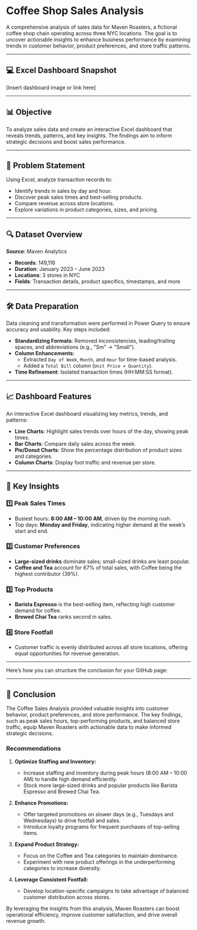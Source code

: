 # Coffee Shop Sales Analysis

A comprehensive analysis of sales data for Maven Roasters, a fictional coffee shop chain operating across three NYC locations. The goal is to uncover actionable insights to enhance business performance by examining trends in customer behavior, product preferences, and store traffic patterns.

---

## 💻 **Excel Dashboard Snapshot**
[Insert dashboard image or link here]

---

## 📊 **Objective**
To analyze sales data and create an interactive Excel dashboard that reveals trends, patterns, and key insights. The findings aim to inform strategic decisions and boost sales performance. 

---

## 🧩 **Problem Statement**
Using Excel, analyze transaction records to:
- Identify trends in sales by day and hour.
- Discover peak sales times and best-selling products.
- Compare revenue across store locations.
- Explore variations in product categories, sizes, and pricing.

---

## 🔍 **Dataset Overview**
**Source**: Maven Analytics  
- **Records**: 149,116  
- **Duration**: January 2023 – June 2023  
- **Locations**: 3 stores in NYC  
- **Fields**: Transaction details, product specifics, timestamps, and more  

---

## 🛠 **Data Preparation**
Data cleaning and transformation were performed in Power Query to ensure accuracy and usability. Key steps included:  
- **Standardizing Formats**: Removed inconsistencies, leading/trailing spaces, and abbreviations (e.g., "Sm" → "Small").  
- **Column Enhancements**:  
  - Extracted `Day of Week`, `Month`, and `Hour` for time-based analysis.  
  - Added a `Total Bill` column (`Unit Price × Quantity`).  
- **Time Refinement**: Isolated transaction times (HH:MM:SS format).  

---

## 📈 **Dashboard Features**
An interactive Excel dashboard visualizing key metrics, trends, and patterns:  
- **Line Charts**: Highlight sales trends over hours of the day, showing peak times.  
- **Bar Charts**: Compare daily sales across the week.  
- **Pie/Donut Charts**: Show the percentage distribution of product sizes and categories.  
- **Column Charts**: Display foot traffic and revenue per store.  

---

## 🔑 **Key Insights**
### 1️⃣ **Peak Sales Times**  
- Busiest hours: **8:00 AM – 10:00 AM**, driven by the morning rush.  
- Top days: **Monday and Friday**, indicating higher demand at the week’s start and end.  

### 2️⃣ **Customer Preferences**  
- **Large-sized drinks** dominate sales; small-sized drinks are least popular.  
- **Coffee and Tea** account for 67% of total sales, with Coffee being the highest contributor (39%).  

### 3️⃣ **Top Products**  
- **Barista Espresso** is the best-selling item, reflecting high customer demand for coffee.  
- **Brewed Chai Tea** ranks second in sales.  

### 4️⃣ **Store Footfall**  
- Customer traffic is evenly distributed across all store locations, offering equal opportunities for revenue generation.  

---

Here’s how you can structure the conclusion for your GitHub page:

---

## 🏁 **Conclusion**  
The Coffee Sales Analysis provided valuable insights into customer behavior, product preferences, and store performance. The key findings, such as peak sales hours, top-performing products, and balanced store traffic, equip Maven Roasters with actionable data to make informed strategic decisions.  

### **Recommendations**  
1. **Optimize Staffing and Inventory:**  
   - Increase staffing and inventory during peak hours (8:00 AM – 10:00 AM) to handle high demand efficiently.  
   - Stock more large-sized drinks and popular products like Barista Espresso and Brewed Chai Tea.  

2. **Enhance Promotions:**  
   - Offer targeted promotions on slower days (e.g., Tuesdays and Wednesdays) to drive footfall and sales.  
   - Introduce loyalty programs for frequent purchases of top-selling items.  

3. **Expand Product Strategy:**  
   - Focus on the Coffee and Tea categories to maintain dominance.  
   - Experiment with new product offerings in the underperforming categories to increase diversity.  

4. **Leverage Consistent Footfall:**  
   - Develop location-specific campaigns to take advantage of balanced customer distribution across stores.  

By leveraging the insights from this analysis, Maven Roasters can boost operational efficiency, improve customer satisfaction, and drive overall revenue growth.
